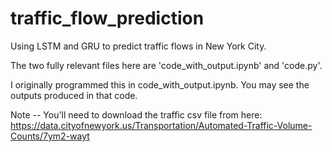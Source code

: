 # traffic_flow_prediction
Using LSTM and GRU to predict traffic flows in New York City. 

The two fully relevant files here are 'code_with_output.ipynb' and 'code.py'.

I originally programmed this in code_with_output.ipynb. You may see the outputs produced in that code.

Note -- You'll need to download the traffic csv file from here: https://data.cityofnewyork.us/Transportation/Automated-Traffic-Volume-Counts/7ym2-wayt
